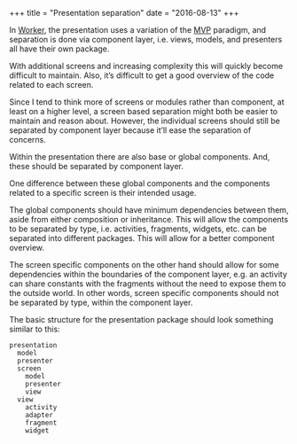 +++
title = "Presentation separation"
date = "2016-08-13"
+++

In [Worker](https://github.com/raatiniemi/worker), the presentation uses a
variation of the [MVP](https://en.wikipedia.org/wiki/Model-view-presenter)
paradigm, and separation is done via component layer, i.e. views, models, and
presenters all have their own package.

With additional screens and increasing complexity this will quickly become
difficult to maintain. Also, it’s difficult to get a good overview of the code
related to each screen.

Since I tend to think more of screens or modules rather than component, at least
on a higher level, a screen based separation might both be easier to maintain
and reason about. However, the individual screens should still be separated by
component layer because it’ll ease the separation of concerns.

Within the presentation there are also base or global components. And, these
should be separated by component layer.

One difference between these global components and the components related to a
specific screen is their intended usage.

The global components should have minimum dependencies between them, aside from
either composition or inheritance. This will allow the components to be
separated by type, i.e. activities, fragments, widgets, etc. can be separated
into different packages. This will allow for a better component overview.

The screen specific components on the other hand should allow for some
dependencies within the boundaries of the component layer, e.g. an activity can
share constants with the fragments without the need to expose them to the
outside world. In other words, screen specific components should not be
separated by type, within the component layer.

The basic structure for the presentation package should look something similar
to this:

```
presentation
  model
  presenter
  screen
    model
    presenter
    view
  view
    activity
    adapter
    fragment
    widget
```
